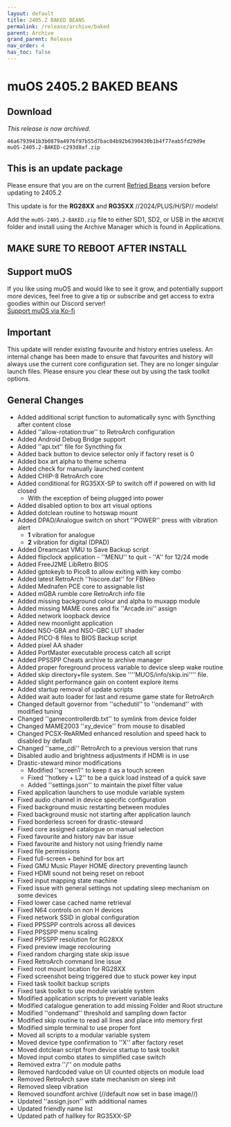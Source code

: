 ```yaml
---
layout: default
title: 2405.2 BAKED BEANS
permalink: /release/archive/baked
parent: Archive
grand_parent: Release
nav_order: 4
has_toc: false
---
```


# muOS 2405.2 BAKED BEANS
## Download
_This release is now archived._
```
46a6793941b3b0879a4976f97b55d7bac04b92b6390430b1b4f77eab5fd29d9e  muOS-2405.2-BAKED-c293d8af.zip
```
## This is an update package
Please ensure that you are on the current [Refried Beans](/release/current/2405.1) version before updating to 2405.2

This update is for the **RG28XX** and **RG35XX** //2024/PLUS/H/SP// models!

Add the ``muOS-2405.2-BAKED.zip`` file to either SD1, SD2, or USB in the ``ARCHIVE`` folder and install using the Archive Manager which is found in Applications.

## MAKE SURE TO REBOOT AFTER INSTALL

## Support muOS
If you like using muOS and would like to see it grow, and potentially support more devices, feel free to give a tip or subscribe and get access to extra goodies within our Discord server!  
[Support muOS via Ko-fi](https://ko-fi.com/xonglebongle)

## Important
This update will render existing favourite and history entries useless.  An internal change has been made to ensure that favourites and history will always use the current core configuration set.  They are no longer singular launch files.  Please ensure you clear these out by using the task toolkit options.

## General Changes
- Added additional script function to automatically sync with Syncthing after content close
- Added ''allow-rotation:true'' to RetroArch configuration
- Added Android Debug Bridge support
- Added ''api.txt'' file for Syncthing fix
- Added back button to device selector only if factory reset is 0
- Added box art alpha to theme schema
- Added check for manually launched content
- Added CHIP-8 RetroArch core
- Added conditional for RG35XX-SP to switch off if powered on with lid closed
  - With the exception of being plugged into power
- Added disabled option to box art visual options
- Added dotclean routine to hotswap mount
- Added DPAD/Analogue switch on short ''POWER'' press with vibration alert
  - **1** vibration for analogue
  - **2** vibration for digital (DPAD)
- Added Dreamcast VMU to Save Backup script
- Added flipclock application - ''MENU'' to quit - ''A'' for 12/24 mode
- Added FreeJ2ME LibRetro BIOS
- Added gptokeyb to Pico8 to allow exiting with key combo 
- Added latest RetroArch ''hiscore.dat'' for FBNeo
- Added Mednafen PCE core to assignable list
- Added mGBA rumble core RetroArch info file
- Added missing background colour and alpha to muxapp module
- Added missing MAME cores and fix ''Arcade.ini'' assign
- Added network loopback device
- Added new moonlight application
- Added NSO-GBA and NSO-GBC LUT shader
- Added PICO-8 files to BIOS Backup script
- Added pixel AA shader
- Added PortMaster executable process catch all script
- Added PPSSPP Cheats archive to archive manager
- Added proper foreground process variable to device sleep wake routine
- Added skip directory+file system. See ''''MUOS/info/skip.ini'''' file.
- Added slight performance gain on content explore items
- Added startup removal of update scripts
- Added wait auto loader for last and resume game state for RetroArch
- Changed default governor from ''schedutil'' to ''ondemand'' with modified tuning
- Changed ''gamecontrollerdb.txt'' to symlink from device folder
- Changed MAME2003 ''xy_device'' from mouse to disabled
- Changed PCSX-ReARMed enhanced resolution and speed hack to disabled by default
- Changed ''same_cdi'' RetroArch to a previous version that runs
- Disabled audio and brightness adjustments if HDMI is in use
- Drastic-steward minor modifications
  - Modified ''screen1'' to keep it as a touch screen
  - Fixed ''hotkey + L2'' to be a quick load instead of a quick save
  - Added ''settings.json'' to maintain the pixel filter value
- Fixed application launchers to use module variable system
- Fixed audio channel in device specific configuration
- Fixed background music restarting between modules
- Fixed background music not starting after application launch
- Fixed borderless screen for drastic-steward
- Fixed core assigned catalogue on manual selection
- Fixed favourite and history nav bar issue
- Fixed favourite and history not using friendly name
- Fixed file permissions
- Fixed full-screen + behind for box art
- Fixed GMU Music Player HOME directory preventing launch
- Fixed HDMI sound not being reset on reboot
- Fixed input mapping state machine
- Fixed issue with general settings not updating sleep mechanism on some devices
- Fixed lower case cached name retrieval
- Fixed N64 controls on non H devices
- Fixed network SSID in global configuration
- Fixed PPSSPP controls across all devices
- Fixed PPSSPP menu scaling
- Fixed PPSSPP resolution for RG28XX
- Fixed preview image recolouring
- Fixed random charging state skip issue
- Fixed RetroArch command line issue
- Fixed root mount location for RG28XX
- Fixed screenshot being triggered due to stuck power key input
- Fixed task toolkit backup scripts
- Fixed task toolkit to use module variable system
- Modified application scripts to prevent variable leaks
- Modified catalogue generation to add missing Folder and Root structure
- Modified ''ondemand'' threshold and sampling down factor
- Modified skip routine to read all lines and place into memory first
- Modified simple terminal to use proper font
- Moved all scripts to a modular variable system
- Moved device type confirmation to ''X'' after factory reset
- Moved dotclean script from device startup to task toolkit
- Moved input combo states to simplified case switch
- Removed extra ''/'' on module paths
- Removed hardcoded value on UI counted objects on module load
- Removed RetroArch save state mechanism on sleep init
- Removed sleep vibration
- Removed soundfont archive (//default now set in base image//)
- Updated ''assign.json'' with additional names
- Updated friendly name list
- Updated path of hallkey for RG35XX-SP